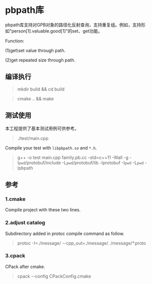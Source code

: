 # pbpath库

pbpath库支持对GPB对象的路径化反射查询，支持重复组。例如，支持形如"person[1].valuable.good[1]"的set、get功能。

Function:

(1)get\set value through path.

(2)get repeated size through path.

## 编译执行

>mkdir build && cd build

>cmake .. && make

## 测试使用

本工程提供了基本测试用例可供参考。

>./test/main.cpp

Compile your test with `libpbpath.so` and `*.h`. 

>g++ -o test main.cpp family.pb.cc -std=c++11 -Wall -g -I`pwd`/protobuf/include -L`pwd`/protobuf/lib -lprotobuf -I`pwd` -L`pwd` -lpbpath

## 参考

### 1.cmake

Compile project with these two lines.


### 2.adjust catalog

Subdirectory added in protoc compile command as follow.

>protoc -I=./message/ --cpp_out=./message/ ./message/*.proto

### 3.cpack

CPack after cmake.

>cpack --config CPackConfig.cmake

